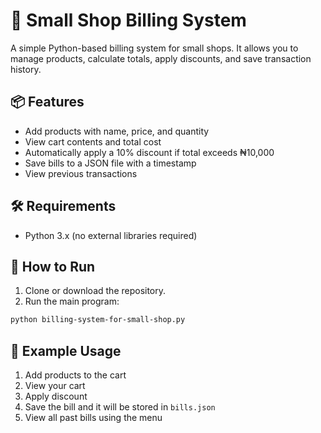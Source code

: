 
# 🧾 Small Shop Billing System

A simple Python-based billing system for small shops. It allows you to manage products, calculate totals, apply discounts, and save transaction history.

## 📦 Features

- Add products with name, price, and quantity
- View cart contents and total cost
- Automatically apply a 10% discount if total exceeds ₦10,000
- Save bills to a JSON file with a timestamp
- View previous transactions

## 🛠️ Requirements

- Python 3.x (no external libraries required)

## 🚀 How to Run

1. Clone or download the repository.
2. Run the main program:

```bash
python billing-system-for-small-shop.py
````

## 📝 Example Usage

1. Add products to the cart
2. View your cart
3. Apply discount
3. Save the bill and it will be stored in `bills.json`
4. View all past bills using the menu